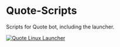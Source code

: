 # Quote-Scripts
Scripts for Quote bot, including the launcher.

[![Quote Linux Launcher](https://cdn.discordapp.com/attachments/741663024774905867/746828862918492190/unknown.png)](https://cdn.discordapp.com/attachments/741663024774905867/746828862918492190/unknown.png)
